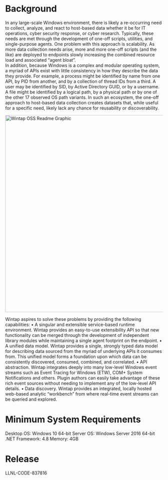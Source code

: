 # Background
In any large-scale Windows environment, there is likely a re-occurring need to collect, analyze, and react to host-based data whether it be for IT operations, cyber security response, or cyber research.  Typically, these needs are met through the development of one-off scripts, utilities, and single-purpose agents.  One problem with this approach is scalability.  As more data collection needs arise, more and more one-off scripts (and the like) are deployed to endpoints slowly increasing the combined resource load and associated “agent bloat”.  
In addition, because Windows is a complex and modular operating system, a myriad of APIs exist with little consistency in how they describe the data they provide.   For example, a process might be identified by name from one API, by PID from another, and by a collection of thread IDs from a third.  A user may be identified by SID, by Active Directory GUID, or by a username.  A file might be identified by a logical path, by a physical path or by one of the other 17 observed OS path variants.  In such an ecosystem, the one-off approach to host-based data collection creates datasets that, while useful for a specific need, likely lack any chance for reusability or discoverability. 

<img width="628" alt="Wintap OSS Readme Graphic" src="https://user-images.githubusercontent.com/50601643/180505875-ff160e04-e0f0-4172-a9a6-d40d92e869c6.PNG">

Wintap aspires to solve these problems by providing the following capabilities:
•	A singular and extensible service-based runtime environment.  Wintap provides an easy-to-use extensibility API so that new functionality can be merged through the development of independent library modules while maintaining a single agent footprint on the endpoint.
•	A unified data model.  Wintap provides a single, strongly typed data model for describing data sourced from the myriad of underlying APIs it consumes from.  This unified model forms a foundation upon which data can be consistently discovered, consumed, combined, and correlated.
•	API abstraction. Wintap integrates deeply into many low-level Windows event streams such as Event Tracing for Windows (ETW), COM+ System Notifications and others.  Plugin authors can easily take advantage of these rich event sources without needing to implement any of the low-level API details.
•	Data discovery.  Wintap provides an integrated, locally hosted web-based analytic “workbench” from where real-time event streams can be queried and explored. 

# Minimum System Requirements
Desktop OS:  Windows 10 64-bit
Server OS: Windows Server 2016 64-bit
.NET Framework: 4.8
Memory: 4GB


# Release
LLNL-CODE-837816
